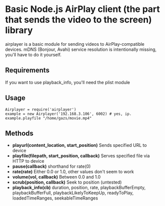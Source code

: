 Basic Node.js AirPlay client (the part that sends the video to the screen) library
=

airplayer is a basic module for sending videos to AirPlay-compatible devices. mDNS (Bonjour, Avahi) service resolution is intentionally missing, you'll have to do it yourself.


Requirements
-

If you want to use playback_info, you'll need the plist module

Usage
-

    Airplayer = require('airplayer')
    example = new Airplayer('192.168.3.106', 6002) # yes, ip.
    example.playfile "/home/gazs/movie.mp4" 

Methods
-

* **playurl(content_location, start_position)** Sends specified URL to device
* **playfile(filepath, start_position, callback)** Serves specified file via HTTP to device
* **pause(callback)** shorthand for rate(0)
* **rate(rate)** Either 0.0 or 1.0, other values don't seem to work
* **volume(vol, callback)** Between 0.0 and 1.0
* **scrub(position, callback)** Seek to position (untested)
* **playback_info(cb)** duration, position, rate, playbackBufferEmpty, playbackBufferFull, playbackLikelyToKeepUp, readyToPlay, loadedTimeRanges, seekableTimeRanges

